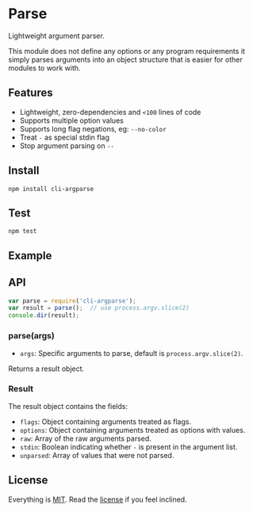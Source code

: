 # Parse

Lightweight argument parser.

This module does not define any options or any program requirements it simply parses arguments into an object structure that is easier for other modules to work with.

## Features

* Lightweight, zero-dependencies and `<100` lines of code
* Supports multiple option values
* Supports long flag negations, eg: `--no-color`
* Treat `-` as special stdin flag
* Stop argument parsing on `--`

## Install

```
npm install cli-argparse
```

## Test

```
npm test
```

## Example

## API

```javascript
var parse = require('cli-argparse');
var result = parse();  // use process.argv.slice(2)
console.dir(result);
```

### parse(args)

* `args`: Specific arguments to parse, default is `process.argv.slice(2)`.

Returns a result object.

### Result

The result object contains the fields:

* `flags`: Object containing arguments treated as flags.
* `options`: Object containing arguments treated as options with values.
* `raw`: Array of the raw arguments parsed. 
* `stdin`: Boolean indicating whether `-` is present in the argument list.
* `unparsed`: Array of values that were not parsed.

## License

Everything is [MIT](http://en.wikipedia.org/wiki/MIT_License). Read the [license](/LICENSE) if you feel inclined.
